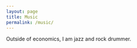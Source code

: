 ```yaml
---
layout: page
title: Music
permalink: /music/
---
```


Outside of economics, I am jazz and rock drummer.
